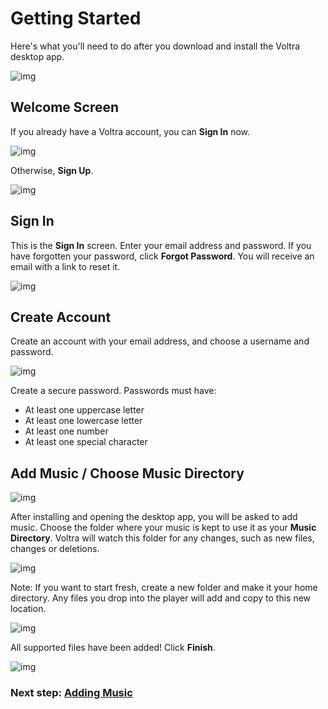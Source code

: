 # Getting Started

Here's what you'll need to do after you download and install the Voltra desktop app.

![img](/screenshots/1_welcome-1.jpg)

## Welcome Screen

If you already have a Voltra account, you can **Sign In** now.

![img](/screenshots/1_welcome-2.jpg)

Otherwise, **Sign Up**.

![img](/screenshots/1_welcome-4.jpg)

## Sign In



This is the **Sign In** screen. Enter your email address and password. If you have forgotten your password, click **Forgot Password**. You will receive an email with a link to reset it.

![img](/screenshots/1_welcome-3.jpg)

## Create Account

Create an account with your email address, and choose a username and password.

![img](/screenshots/1_welcome-5.jpg)

Create a secure password. Passwords must have:
- At least one uppercase letter
- At least one lowercase letter
- At least one number
- At least one special character

## Add Music / Choose Music Directory

![img](/screenshots/2_add-1.jpg)

After installing and opening the desktop app, you will be asked to add music. Choose the folder where your music is kept to use it as your **Music Directory**. Voltra will watch this folder for any changes, such as new files, changes or deletions.

![img](/screenshots/2_add-2.jpg)

Note: If you want to start fresh, create a new folder and make it your home directory. Any files you drop into the player will add and copy to this new location.

![img](/screenshots/2_add-3.jpg)

All supported files have been added! Click **Finish**.

![img](/screenshots/3_albums-2.jpg)

### Next step: **[Adding Music](https://voltra.co/docs/add-music/)**
